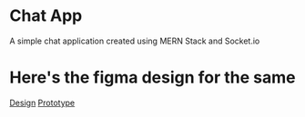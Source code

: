 # Chat App
A simple chat application created using MERN Stack and Socket.io


# Here's the figma design for the same
[Design](https://www.figma.com/file/edvIahQTTu84QnuEeGpXO9/ChatApp?type=design&node-id=0%3A1&mode=design&t=2rdKmW8S6gt2t0nx-1)
[Prototype](https://www.figma.com/proto/edvIahQTTu84QnuEeGpXO9/ChatApp?type=design&node-id=0-1&scaling=scale-down&page-id=0%3A1&starting-point-node-id=1%3A2)
